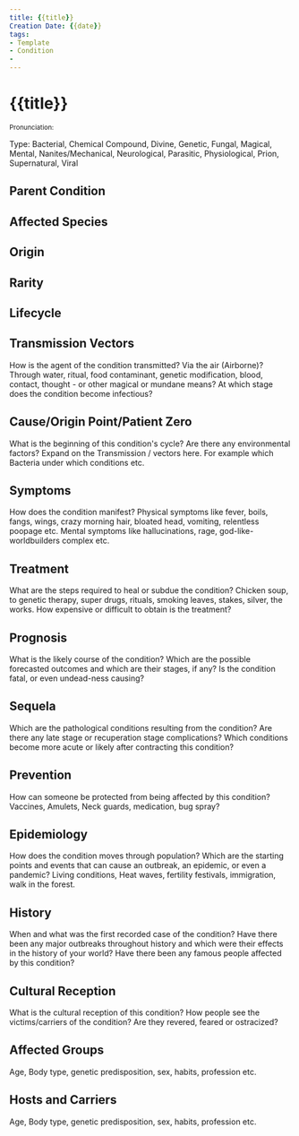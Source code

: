 ```yaml
---
title: {{title}}
Creation Date: {{date}}
tags:
- Template
- Condition
- 
---
```


# {{title}}
<small>Pronunciation:</small>

Type: Bacterial, Chemical Compound, Divine, Genetic, Fungal, Magical, Mental, Nanites/Mechanical, Neurological, Parasitic, Physiological, Prion, Supernatural, Viral

## Parent Condition

## Affected Species

## Origin

## Rarity

## Lifecycle

## Transmission Vectors
How is the agent of the condition transmitted? Via the air (Airborne)? Through water, ritual, food contaminant, genetic modification, blood, contact, thought - or other magical or mundane means? At which stage does the condition become infectious?

## Cause/Origin Point/Patient Zero
What is the beginning of this condition's cycle? Are there any environmental factors? Expand on the Transmission / vectors here. For example which Bacteria under which conditions etc.

## Symptoms
How does the condition manifest? Physical symptoms like fever, boils, fangs, wings, crazy morning hair, bloated head, vomiting, relentless poopage etc. Mental symptoms like hallucinations, rage, god-like-worldbuilders complex etc.

## Treatment
What are the steps required to heal or subdue the condition? Chicken soup, to genetic therapy, super drugs, rituals, smoking leaves, stakes, silver, the works. How expensive or difficult to obtain is the treatment?

## Prognosis
What is the likely course of the condition? Which are the possible forecasted outcomes and which are their stages, if any? Is the condition fatal, or even undead-ness causing?

## Sequela
Which are the pathological conditions resulting from the condition? Are there any late stage or recuperation stage complications? Which conditions become more acute or likely after contracting this condition?

## Prevention
How can someone be protected from being affected by this condition? Vaccines, Amulets, Neck guards, medication, bug spray?

## Epidemiology
How does the condition moves through population? Which are the starting points and events that can cause an outbreak, an epidemic, or even a pandemic? Living conditions, Heat waves, fertility festivals, immigration, walk in the forest.

## History
When and what was the first recorded case of the condition? Have there been any major outbreaks throughout history and which were their effects in the history of your world? Have there been any famous people affected by this condition?

## Cultural Reception
What is the cultural reception of this condition? How people see the victims/carriers of the condition? Are they revered, feared or ostracized?

## Affected Groups
Age, Body type, genetic predisposition, sex, habits, profession etc.

## Hosts and Carriers
Age, Body type, genetic predisposition, sex, habits, profession etc.